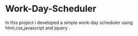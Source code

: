 # Work-Day-Scheduler  

In this project i developed a simple work-day scheduler using html,css,javascript and jquery . 
